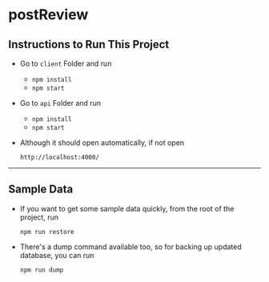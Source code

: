# postReview

## Instructions to Run This Project

-   Go to `client` Folder and run
    -   `npm install`
    -   `npm start`
-   Go to `api` Folder and run
    -   `npm install`
    -   `npm start`
-   Although it should open automatically, if not open

    `http://localhost:4000/`

---

## Sample Data

-   If you want to get some sample data quickly, from the root of the project, run

    `npm run restore`

-   There's a dump command available too, so for backing up updated database, you can run

    `npm run dump`
